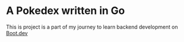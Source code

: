 # A Pokedex written in Go

This is project is a part of my journey to learn backend development on [Boot.dev](https://www.boot.dev)
